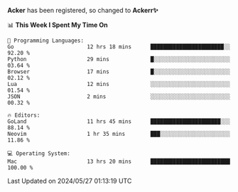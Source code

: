 **Acker** has been registered, so changed to **Ackerr✨**

<!--START_SECTION:waka-->
📊 **This Week I Spent My Time On** 

```text
💬 Programming Languages: 
Go                       12 hrs 18 mins      ███████████████████████░░   92.20 % 
Python                   29 mins             █░░░░░░░░░░░░░░░░░░░░░░░░   03.64 % 
Browser                  17 mins             █░░░░░░░░░░░░░░░░░░░░░░░░   02.12 % 
Lua                      12 mins             ░░░░░░░░░░░░░░░░░░░░░░░░░   01.54 % 
JSON                     2 mins              ░░░░░░░░░░░░░░░░░░░░░░░░░   00.32 % 

🔥 Editors: 
GoLand                   11 hrs 45 mins      ██████████████████████░░░   88.14 % 
Neovim                   1 hr 35 mins        ███░░░░░░░░░░░░░░░░░░░░░░   11.86 % 

💻 Operating System: 
Mac                      13 hrs 20 mins      █████████████████████████   100.00 % 
```


 Last Updated on 2024/05/27 01:13:19 UTC
<!--END_SECTION:waka-->
